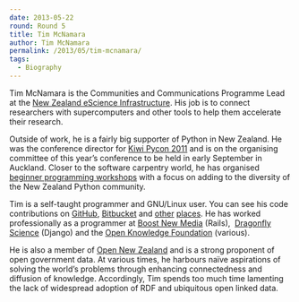 ```yaml
---
date: 2013-05-22
round: Round 5
title: Tim McNamara
author: Tim McNamara
permalink: /2013/05/tim-mcnamara/
tags:
  - Biography
---
```

Tim McNamara is the Communities and Communications Programme Lead at the [New Zealand eScience Infrastructure][1]. His job is to connect researchers with supercomputers and other tools to help them accelerate their research.

Outside of work, he is a fairly big supporter of Python in New Zealand. He was the conference director for [Kiwi Pycon 2011][2] and is on the organising committee of this year&#8217;s conference to be held in early September in Auckland. Closer to the software carpentry world, he has organised [beginner programming workshops][3] with a focus on adding to the diversity of the New Zealand Python community.

Tim is a self-taught programmer and GNU/Linux user. You can see his code contributions on [GitHub][4], [Bitbucket][5] and [other][6] [places][7]. He has worked professionally as a programmer at [Boost New Media][8] (Rails),  [Dragonfly Science][9] (Django) and the [Open Knowledge Foundation][10] (various).

He is also a member of [Open New Zealand][11] and is a strong proponent of open government data. At various times, he harbours naïve aspirations of solving the world&#8217;s problems through enhancing connectedness and diffusion of knowledge. Accordingly, Tim spends too much time lamenting the lack of widespread adoption of RDF and ubiquitous open linked data.

&nbsp;

 [1]: https://www.nesi.org.nz
 [2]: http://nz.pycon.org
 [3]: http://www.meetup.com/nz-python-user-group/events/69623782/
 [4]: https://github.com/timClicks
 [5]: https://bitbucket.org/timclicks
 [6]: https://git.sugarlabs.org/~timClicks/
 [7]: https://scraperwiki.com/profiles/timClicks/
 [8]: http://boost.co.nz
 [9]: http://www.dragonfly.co.nz
 [10]: http://www.okfn.org
 [11]: http://www.open.org.nz
